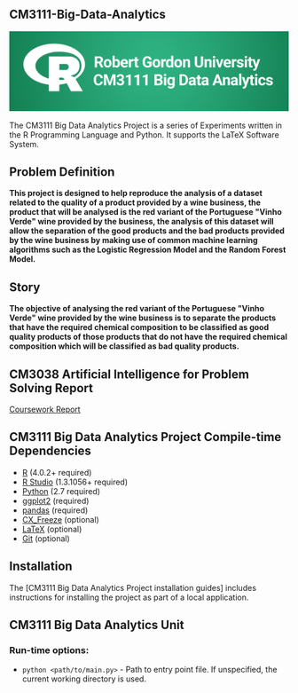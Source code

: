 ## CM3111-Big-Data-Analytics

![](docs/ff3b30538816c3922f7148d74d549566.png)

The CM3111 Big Data Analytics Project is a series of Experiments written in the R Programming Language and Python.
It supports the LaTeX Software System.

## Problem Definition

**This project is designed to help reproduce the analysis of a dataset related to the quality of a product 
provided by a wine business, the product that will be analysed is the red variant of the Portuguese "Vinho Verde" 
wine provided by the business, the analysis of this dataset will allow the separation of the good products and 
the bad products provided by the wine business by making use of common machine learning algorithms such as the
Logistic Regression Model and the Random Forest Model.**

## Story

**The objective of analysing the red variant of the Portuguese "Vinho Verde" wine provided by the wine business 
is to separate the products that have the required chemical composition to be classified as good quality products 
of those products that do not have the required chemical composition which will be classified as bad quality 
products.**

## CM3038 Artificial Intelligence for Problem Solving Report

[Coursework Report](cm3111-coursework-1/1905367.pdf)


## CM3111 Big Data Analytics Project Compile-time Dependencies

* [R](https://www.r-project.org) (4.0.2+ required)
* [R Studio](https://www.posit.co) (1.3.1056+ required)
* [Python](http://www.python.org) (2.7 required)
* [ggplot2](https://ggplot2.tidyverse.org) (required)
* [pandas](https://pandas.pydata.org) (required)
* [CX_Freeze](https://cx-freeze.readthedocs.io/en/stable) (optional)
* [LaTeX](https://www.latex-project.org) (optional)
* [Git](https://git-scm.com) (optional)

## Installation

The [CM3111 Big Data Analytics Project installation guides] includes instructions for installing the project as part of a local application.

## CM3111 Big Data Analytics Unit

### Run-time options:

* `python <path/to/main.py>` - Path to entry point file. If unspecified, the current working directory is used.
